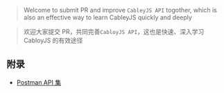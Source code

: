 > Welcome to submit PR and improve `CableyJS API` togother, which is also an effective way to learn CableyJS quickly and deeply

> 欢迎大家提交 PR，共同完善`CabloyJS API`，这也是快速、深入学习 CabloyJS 的有效途径

## 附录

- [Postman API 集](https://www.postman.com/cabloyjs/workspace/cabloyjs)
